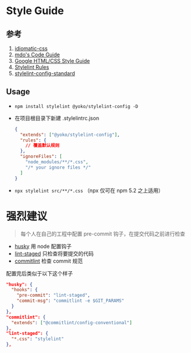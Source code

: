 # Style Guide

## 参考

1. [idiomatic-css](https://github.com/necolas/idiomatic-css)
2. [mdo's Code Guide](http://codeguide.co/#css)
3. [Google HTML/CSS Style Guide](https://google.github.io/styleguide/htmlcssguide.html#CSS)
4. [Stylelint Rules](https://stylelint.io/user-guide/rules/)
5. [stylelint-config-standard](https://github.com/stylelint/stylelint-config-standard)

## Usage

- ```npm install stylelint @yoko/stylelint-config -D```

- 在项目根目录下新建 .stylelintrc.json

  ```json
  {
    "extends": ["@yoko/stylelint-config"],
    "rules": {
      // 覆盖默认规则
    },
    "ignoreFiles": [
      "node_modules/**/*.css",
      "/* your ignore files */"
    ]
  }
  ```
- ```npx stylelint src/**/*.css``` （npx 仅可在 npm 5.2 之上适用）

# 强烈建议

  > 每个人在自己的工程中配置 pre-commit 钩子，在提交代码之前进行检查

  * [husky](https://github.com/typicode/husky) 用 node 配置钩子
  * [lint-staged](https://github.com/okonet/lint-staged) 只检查将要提交的代码
  * [commitlint](https://github.com/marionebl/commitlint) 检查 commit 规范

  配置完后类似于以下这个样子

```json
"husky": {
  "hooks": {
    "pre-commit": "lint-staged",
    "commit-msg": "commitlint -e $GIT_PARAMS"
  }
},
"commitlint": {
  "extends": ["@commitlint/config-conventional"]
},
"lint-staged": {
  "*.css": "stylelint"
},
```
